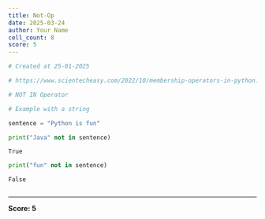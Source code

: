 ```yaml
---
title: Not-Op
date: 2025-03-24
author: Your Name
cell_count: 8
score: 5
---
```


```python
# Created at 25-01-2025
```


```python
# https://www.scientecheasy.com/2022/10/membership-operators-in-python.html/
```


```python
# NOT IN Operator
```


```python
# Example with a string
```


```python
sentence = "Python is fun"
```


```python
print("Java" not in sentence)
```

    True



```python
print("fun" not in sentence)
```

    False



```python

```


---
**Score: 5**
